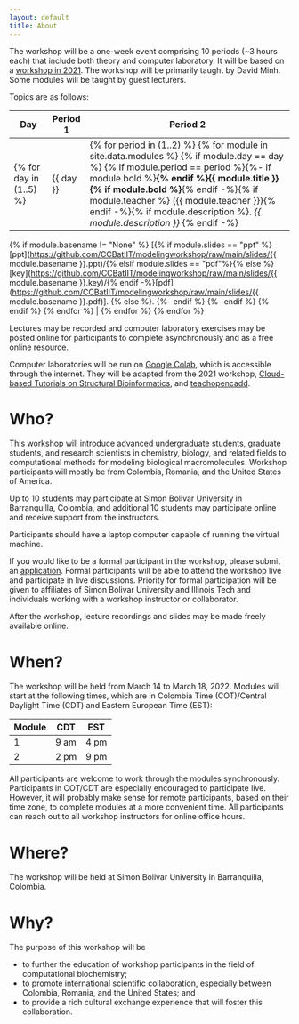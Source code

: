 ```yaml
---
layout: default
title: About
---
```


The workshop will be a one-week event comprising 10 periods (~3 hours each) that include both theory and computer laboratory. It will be based on a [workshop in 2021](https://ccbatiit.github.io/modelingworkshop2021/index.html). The workshop will be primarily taught by David Minh. Some modules will be taught by guest lecturers.

Topics are as follows:

| Day | Period 1 | Period 2 |
| --- | -------- | -------- |
{% for day in (1..5) %} | {{ day }} | {% for period in (1..2) %} {% for module in site.data.modules %} {% if module.day == day %} {% if module.period == period %}{%- if module.bold %}<b>{% endif %}{{ module.title }}{% if module.bold %}</b>{% endif -%}{% if module.teacher %} ({{ module.teacher }}){% endif -%}{% if module.description %}. <i>{{ module.description }}</i> {% endif -%}
{% if module.basename != "None" %} [{% if module.slides == "ppt" %}[ppt](https://github.com/CCBatIIT/modelingworkshop/raw/main/slides/{{ module.basename }}.ppt)/{% elsif module.slides == "pdf"%}{% else %}[key](https://github.com/CCBatIIT/modelingworkshop/raw/main/slides/{{ module.basename }}.key)/{% endif -%}[pdf](https://github.com/CCBatIIT/modelingworkshop/raw/main/slides/{{ module.basename }}.pdf)]. {% else %}.
{%- endif %} {%- endif %} {% endif %} {% endfor %} | {% endfor %}
{% endfor %}

Lectures may be recorded and computer laboratory exercises may be posted online for participants to complete asynchronously and as a free online resource.

Computer laboratories will be run on [Google Colab](https://colab.research.google.com/), which is accessible through the internet. They will be adapted from the 2021 workshop, [Cloud-based Tutorials on Structural Bioinformatics](https://github.com/pb3lab/ibm3202), and [teachopencadd](https://github.com/volkamerlab/teachopencadd).

# Who?

This workshop will introduce advanced undergraduate students, graduate students, and research scientists in chemistry, biology, and related fields to computational methods for modeling biological macromolecules. Workshop participants will mostly be from Colombia, Romania, and the United States of America.

Up to 10 students may participate at Simon Bolivar University in Barranquilla, Colombia, and additional 10 students may participate online and receive support from the instructors.

Participants should have a laptop computer capable of running the virtual machine.

If you would like to be a formal participant in the workshop, please submit an [application](https://forms.gle/KgUUzhWsaF6XkkJ49). Formal participants will be able to attend the workshop live and participate in live discussions. Priority for formal participation will be given to affiliates of Simon Bolivar University and Illinois Tech and individuals working with a workshop instructor or collaborator.

After the workshop, lecture recordings and slides may be made freely available online.

# When?

The workshop will be held from March 14 to March 18, 2022. Modules will start at the following times, which are in Colombia Time (COT)/Central Daylight Time (CDT) and Eastern European Time (EST):

| Module | CDT  | EST  |
| ------ | ---- | ---- |
| 1      | 9 am | 4 pm |
| 2      | 2 pm | 9 pm |

All participants are welcome to work through the modules synchronously. Participants in COT/CDT are especially encouraged to participate live. However, it will probably make sense for remote participants, based on their time zone, to complete modules at a more convenient time. All participants can reach out to all workshop instructors for online office hours.

<!--
Online office hours will be held at the following times:

Workshop instructors will hold online office hours at the following times:

| Instructor | CDT  | EEST | ICT  |
| ---------- | ---- | ---- | ---- |
| David      | 7 pm | 3 am (+1 d) | 7 am (+1 d) |
| Laurentiu  | 1 am | 9 am | 1 pm |
| Soohaeng   | 8 am | 4 pm | 8 pm |
-->

# Where?

The workshop will be held at Simon Bolivar University in Barranquilla, Colombia.

# Why?

The purpose of this workshop will be
- to further the education of workshop participants in the field of computational biochemistry;
- to promote international scientific collaboration, especially between Colombia, Romania, and the United States; and
- to provide a rich cultural exchange experience that will foster this collaboration.

